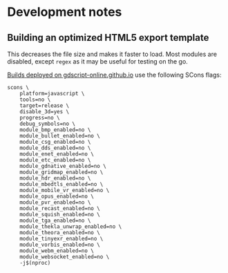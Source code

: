# Development notes

## Building an optimized HTML5 export template

This decreases the file size and makes it faster to load. Most modules are
disabled, except `regex` as it may be useful for testing on the go.

[Builds deployed on gdscript-online.github.io](https://github.com/gdscript-online/gdscript-online.github.io)
use the following SCons flags:

```text
scons \
    platform=javascript \
    tools=no \
    target=release \
    disable_3d=yes \
    progress=no \
    debug_symbols=no \
    module_bmp_enabled=no \
    module_bullet_enabled=no \
    module_csg_enabled=no \
    module_dds_enabled=no \
    module_enet_enabled=no \
    module_etc_enabled=no \
    module_gdnative_enabled=no \
    module_gridmap_enabled=no \
    module_hdr_enabled=no \
    module_mbedtls_enabled=no \
    module_mobile_vr_enabled=no \
    module_opus_enabled=no \
    module_pvr_enabled=no \
    module_recast_enabled=no \
    module_squish_enabled=no \
    module_tga_enabled=no \
    module_thekla_unwrap_enabled=no \
    module_theora_enabled=no \
    module_tinyexr_enabled=no \
    module_vorbis_enabled=no \
    module_webm_enabled=no \
    module_websocket_enabled=no \
    -j$(nproc)
```
